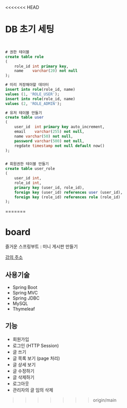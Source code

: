 <<<<<<< HEAD
# DB 초기 세팅

```sql


# 권한 테이블
create table role
(
    role_id int primary key,
    name    varchar(20) not null
);

# 미리 저장해야할 데이터
insert into role(role_id, name)
values (1, 'ROLE_USER');
insert into role(role_id, name)
values (2, 'ROLE_ADMIN');

# 유저 테이블 만들기
create table user
(
    user_id  int primary key auto_increment,
    email    varchar(255) not null,
    name varchar(50) not null,
    password varchar(500) not null,
    regdate timestamp not null default now()
);


# 회원권한 테이블 만들기
create table user_role
(
    user_id int,
    role_id int,
    primary key (user_id, role_id),
    foreign key (user_id) references user (user_id),
    foreign key (role_id) references role (role_id)
);

```
=======
# board
즐거운 스프링부트 : 미니 게시판 만들기 

[강의 주소](https://www.youtube.com/watch?v=D74HLM718_o&list=PLHpaQi-LiUCz9fX2gXiutdLpuut72mWsb&index=4&ab_channel=%EB%B6%80%EB%B6%80%EA%B0%9C%EB%B0%9C%EB%8B%A8-%EC%A6%90%EA%B2%81%EA%B2%8C%ED%94%84%EB%A1%9C%EA%B7%B8%EB%9E%98%EB%B0%8D%EB%B0%B0%EC%9A%B0%EA%B8%B0)

## 사용기술

* Spring Boot
* Spring MVC
* Spring JDBC
* MySQL
* Thymeleaf

## 기능

* 회원가입
* 로그인 (HTTP Session)
* 글 쓰기
* 글 목록 보기 (page 처리)
* 글 상세 보기
* 글 수정하기
* 글 삭제하기
* 로그아웃
* 관리자의 글 임의 삭제 

>>>>>>> origin/main
